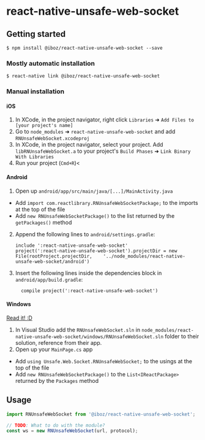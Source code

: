 
# react-native-unsafe-web-socket

## Getting started

`$ npm install @iboz/react-native-unsafe-web-socket --save`

### Mostly automatic installation

`$ react-native link @iboz/react-native-unsafe-web-socket`

### Manual installation


#### iOS

1. In XCode, in the project navigator, right click `Libraries` ➜ `Add Files to [your project's name]`
2. Go to `node_modules` ➜ `react-native-unsafe-web-socket` and add `RNUnsafeWebSocket.xcodeproj`
3. In XCode, in the project navigator, select your project. Add `libRNUnsafeWebSocket.a` to your project's `Build Phases` ➜ `Link Binary With Libraries`
4. Run your project (`Cmd+R`)<

#### Android

1. Open up `android/app/src/main/java/[...]/MainActivity.java`
  - Add `import com.reactlibrary.RNUnsafeWebSocketPackage;` to the imports at the top of the file
  - Add `new RNUnsafeWebSocketPackage()` to the list returned by the `getPackages()` method
2. Append the following lines to `android/settings.gradle`:
  	```
  	include ':react-native-unsafe-web-socket'
  	project(':react-native-unsafe-web-socket').projectDir = new File(rootProject.projectDir, 	'../node_modules/react-native-unsafe-web-socket/android')
  	```
3. Insert the following lines inside the dependencies block in `android/app/build.gradle`:
  	```
      compile project(':react-native-unsafe-web-socket')
  	```

#### Windows
[Read it! :D](https://github.com/ReactWindows/react-native)

1. In Visual Studio add the `RNUnsafeWebSocket.sln` in `node_modules/react-native-unsafe-web-socket/windows/RNUnsafeWebSocket.sln` folder to their solution, reference from their app.
2. Open up your `MainPage.cs` app
  - Add `using Unsafe.Web.Socket.RNUnsafeWebSocket;` to the usings at the top of the file
  - Add `new RNUnsafeWebSocketPackage()` to the `List<IReactPackage>` returned by the `Packages` method


## Usage
```javascript
import RNUnsafeWebSocket from '@iboz/react-native-unsafe-web-socket';

// TODO: What to do with the module?
const ws = new RNUnsafeWebSocket(url, protocol);
```
  